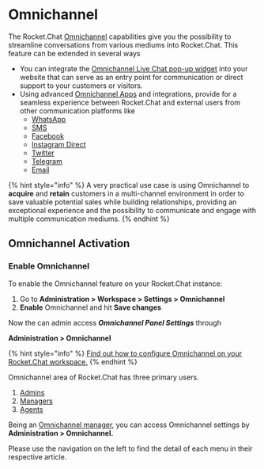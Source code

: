 # Omnichannel

The Rocket.Chat [Omnichannel](https://en.wikipedia.org/wiki/Omnichannel) capabilities give you the possibility to streamline conversations from various mediums into Rocket.Chat. This feature can be extended in several ways

* You can integrate the [Omnichannel Live Chat pop-up widget](livechat-widget-installation/) into your website that can serve as an entry point for communication or direct support to your customers or visitors.
* Using advanced [Omnichannel Apps](../../extend-rocket.chat-capabilities/rocket.chat-marketplace/omnichannel-apps/) and integrations, provide for a seamless experience between Rocket.Chat and external users from other communication platforms like
  * [WhatsApp](../../extend-rocket.chat-capabilities/rocket.chat-marketplace/omnichannel-apps/whatsapp/)
  * [SMS](../../extend-rocket.chat-capabilities/rocket.chat-marketplace/omnichannel-apps/sms.md)
  * [Facebook](../../extend-rocket.chat-capabilities/rocket.chat-marketplace/omnichannel-apps/facebook-app/)
  * [Instagram Direct](../../extend-rocket.chat-capabilities/rocket.chat-marketplace/omnichannel-apps/instagram-direct/)
  * [Twitter](../../extend-rocket.chat-capabilities/rocket.chat-marketplace/omnichannel-apps/twitter-app/)
  * [Telegram](../../extend-rocket.chat-capabilities/rocket.chat-marketplace/omnichannel-apps/telegram-app/)
  * [Email](../../extend-rocket.chat-capabilities/rocket.chat-marketplace/omnichannel-apps/email-inboxes/)

{% hint style="info" %}
A very practical use case is using Omnichannel to **acquire** and **retain** customers in a multi-channel environment in order to save valuable potential sales while building relationships, providing an exceptional experience and the possibility to communicate and engage with multiple communication mediums.
{% endhint %}

## Omnichannel Activation

### Enable Omnichannel

To enable the Omnichannel feature on your Rocket.Chat instance:

1. Go to **Administration > Workspace > Settings > Omnichannel**
2. **Enable** Omnichannel and hit **Save changes**

Now the can admin access _**Omnichannel Panel Settings**_ through

**Administration > Omnichannel**

{% hint style="info" %}
[Find out how to configure Omnichannel on your Rocket.Chat workspace.](../administration/admin-panel/settings/omnichannel-admins-guide/)
{% endhint %}

Omnichannel area of Rocket.Chat has three primary users.

1. [Admins](https://docs.rocket.chat/guides/omnichannel-guides/omnichannel)
2. [Managers](https://docs.rocket.chat/guides/omnichannel-guides/omnichannel-manger-guides)
3. [Agents](https://docs.rocket.chat/guides/omnichannel/agents)

Being an [Omnichannel manager](managers.md), you can access Omnichannel settings by **Administration > Omnichannel.**

Please use the navigation on the left to find the detail of each menu in their respective article.
